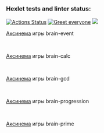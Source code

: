 ### Hexlet tests and linter status:
[![Actions Status](https://github.com/StandyBee/php-project-lvl1/workflows/hexlet-check/badge.svg)](https://github.com/StandyBee/php-project-lvl1/actions)
[![Greet everyone](https://github.com/StandyBee/php-project-lvl1/actions/workflows/workflow.yml/badge.svg)](https://github.com/StandyBee/php-project-lvl1/actions/workflows/workflow.yml)
<a href="https://codeclimate.com/github/codeclimate/codeclimate/maintainability"><img src="https://api.codeclimate.com/v1/badges/a99a88d28ad37a79dbf6/maintainability" /></a>

<p><a href="https://asciinema.org/a/489660">Аксинема</a> игры brain-event</p><br>

<p><a href="https://asciinema.org/a/490162">Аксинема</a> игры brain-calc</p><br>

<p><a href="https://asciinema.org/a/490184">Аксинема</a> игры brain-gcd</p><br>

<p><a href="https://asciinema.org/a/490401">Аксинема</a> игры brain-progression</p><br>

<p><a href="https://asciinema.org/a/490418">Аксинема</a> игры brain-prime</p><br>
